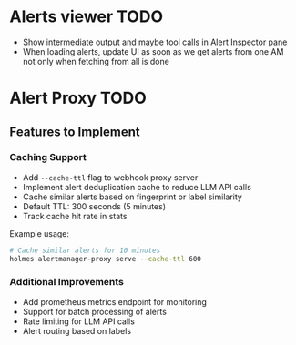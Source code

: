 # Alerts viewer TODO
- Show intermediate output and maybe tool calls in Alert Inspector pane
- When loading alerts, update UI as soon as we get alerts from one AM not only when fetching from all is done

# Alert Proxy TODO

## Features to Implement

### Caching Support
- Add `--cache-ttl` flag to webhook proxy server
- Implement alert deduplication cache to reduce LLM API calls
- Cache similar alerts based on fingerprint or label similarity
- Default TTL: 300 seconds (5 minutes)
- Track cache hit rate in stats

Example usage:
```bash
# Cache similar alerts for 10 minutes
holmes alertmanager-proxy serve --cache-ttl 600
```

### Additional Improvements
- Add prometheus metrics endpoint for monitoring
- Support for batch processing of alerts
- Rate limiting for LLM API calls
- Alert routing based on labels
